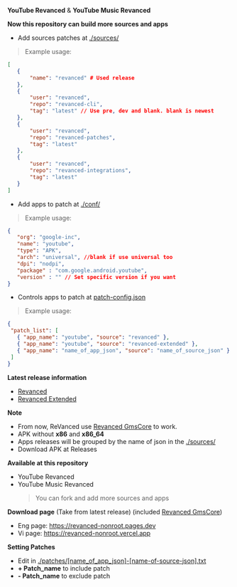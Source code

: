 **YouTube Revanced** & **YouTube Music Revanced**

**Now this repository can build more sources and apps**
 - Add sources patches at [./sources/](./sources)
 > Example usage:
 ```json
 [
    {
        "name": "revanced" # Used release 
    },
    {
        "user": "revanced",
        "repo": "revanced-cli",
        "tag": "latest" // Use pre, dev and blank. blank is newest
    },
    {
        "user": "revanced",
        "repo": "revanced-patches",
        "tag": "latest" 
    },
    {
        "user": "revanced",
        "repo": "revanced-integrations",
        "tag": "latest"
    }
]
```
 - Add apps to patch at [./conf/](./conf)
 > Example usage:
 ```json
 {
    "org": "google-inc",
    "name": "youtube",
    "type": "APK", 
    "arch": "universal", //blank if use universal too
    "dpi": "nodpi",
    "package" : "com.google.android.youtube",
    "version" : "" // Set specific version if you want 
}
``` 
 - Controls apps to patch at [patch-config.json](patch-config.json)
 > Example usage:
 ```json
 {
  "patch_list": [
    { "app_name": "youtube", "source": "revanced" },
    { "app_name": "youtube", "source": "revanced-extended" },
    { "app_name": "name_of_app_json", "source": "name_of_source_json" }
  ]
}
```

**Latest release information**
  - [Revanced](https://github.com/revanced/revanced-patches/releases/latest)
  - [Revanced Extended](https://github.com/inotia00/revanced-patches/releases/latest)

**Note**
  - From now, ReVanced use [Revanced GmsCore](https://github.com/revanced/gmscore) to work.
  - APK without **x86** and **x86_64**
  - Apps releases will be grouped by the name of json in the [./sources/](./sources)
  - Download APK at Releases

**Available at this repository**
 - YouTube Revanced
 - YouTube Music Revanced
   > You can fork and add more sources and apps

**Download page** (Take from latest release) (included [Revanced GmsCore](https://github.com/revanced/gmscore))
  - Eng page: https://revanced-nonroot.pages.dev
  - Vi page: https://revanced-nonroot.vercel.app

**Setting Patches**
 - Edit in [./patches/[name_of_app_json]-[name-of-source-json].txt](./patches/)   
 - **+ Patch_name** to include patch
 - **- Patch_name** to exclude patch 
